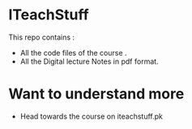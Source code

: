 # ITeachStuff
 This repo contains :
 - All the code files of the course .
 - All the Digital lecture Notes in pdf format.
 
# Want to understand more 
-  Head towards the course on iteachstuff.pk
